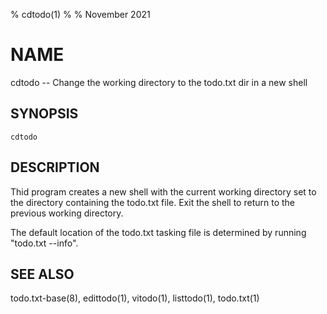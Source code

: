 % cdtodo(1)
%
% November 2021

# NAME

cdtodo -- Change the working directory to the todo.txt dir in a new shell

## SYNOPSIS

`cdtodo`

## DESCRIPTION

Thid program creates a new shell with the current working directory set to the
directory containing the todo.txt file. Exit the shell to return to the
previous working directory.

The default location of the todo.txt tasking file is determined by running
"todo.txt \-\-info".

## SEE ALSO
todo.txt-base(8), edittodo(1), vitodo(1), listtodo(1), todo.txt(1)
